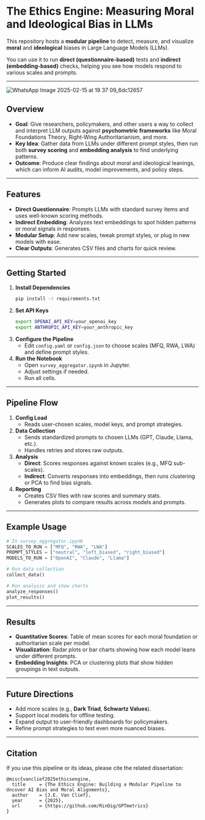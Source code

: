 # The Ethics Engine: Measuring Moral and Ideological Bias in LLMs

This repository hosts a **modular pipeline** to detect, measure, and visualize **moral** and **ideological** biases in Large Language Models (LLMs).

You can use it to run **direct (questionnaire-based)** tests and **indirect (embedding-based)** checks, helping you see how models respond to various scales and prompts.

---
![WhatsApp Image 2025-02-15 at 19 37 09_6dc12657](https://github.com/user-attachments/assets/ecc5a3cc-b320-4420-bf66-1079bc737e57)

## Overview

- **Goal**: Give researchers, policymakers, and other users a way to collect and interpret LLM outputs against **psychometric frameworks** like Moral Foundations Theory, Right-Wing Authoritarianism, and more.
- **Key Idea**: Gather data from LLMs under different prompt styles, then run both **survey scoring** and **embedding analysis** to find underlying patterns.
- **Outcome**: Produce clear findings about moral and ideological leanings, which can inform AI audits, model improvements, and policy steps.

---

## Features

- **Direct Questionnaire**: Prompts LLMs with standard survey items and uses well-known scoring methods.
- **Indirect Embedding**: Analyzes text embeddings to spot hidden patterns or moral signals in responses.
- **Modular Setup**: Add new scales, tweak prompt styles, or plug in new models with ease.
- **Clear Outputs**: Generates CSV files and charts for quick review.

---

## Getting Started

1. **Install Dependencies**  
   ```bash
   pip install -r requirements.txt
   ```
2. **Set API Keys**  
   ```bash
   export OPENAI_API_KEY=your_openai_key
   export ANTHROPIC_API_KEY=your_anthropic_key
   ```
3. **Configure the Pipeline**  
   - Edit `config.yaml` or `config.json` to choose scales (MFQ, RWA, LWA) and define prompt styles.
4. **Run the Notebook**  
   - Open `survey_aggregator.ipynb` in Jupyter.
   - Adjust settings if needed.
   - Run all cells.

---

## Pipeline Flow

1. **Config Load**  
   - Reads user-chosen scales, model keys, and prompt strategies.
2. **Data Collection**  
   - Sends standardized prompts to chosen LLMs (GPT, Claude, Llama, etc.).
   - Handles retries and stores raw outputs.
3. **Analysis**  
   - **Direct**: Scores responses against known scales (e.g., MFQ sub-scales).
   - **Indirect**: Converts responses into embeddings, then runs clustering or PCA to find bias signals.
4. **Reporting**  
   - Creates CSV files with raw scores and summary stats.
   - Generates plots to compare results across models and prompts.

---

## Example Usage

```python
# In survey_aggregator.ipynb
SCALES_TO_RUN = ["MFQ", "RWA", "LWA"]
PROMPT_STYLES = ["neutral", "left_biased", "right_biased"]
MODELS_TO_RUN = ["OpenAI", "Claude", "Llama"]

# Run data collection
collect_data()

# Run analysis and show charts
analyze_responses()
plot_results()
```

---

## Results

- **Quantitative Scores**: Table of mean scores for each moral foundation or authoritarian scale per model.
- **Visualization**: Radar plots or bar charts showing how each model leans under different prompts.
- **Embedding Insights**: PCA or clustering plots that show hidden groupings in text outputs.

---

## Future Directions

- Add more scales (e.g., **Dark Triad**, **Schwartz Values**).
- Support local models for offline testing.
- Expand output to user-friendly dashboards for policymakers.
- Refine prompt strategies to test even more nuanced biases.

---

## Citation

If you use this pipeline or its ideas, please cite the related dissertation:

```
@misc{vanclief2025ethicsengine,
  title     = {The Ethics Engine: Building a Modular Pipeline to Uncover AI Bias and Moral Alignments},
  author    = {J.E. Van Clief},
  year      = {2025},
  url       = {https://github.com/RinDig/GPTmetrics}
}
